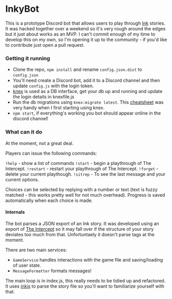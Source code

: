 # InkyBot

This is a prototype Discord bot that allows users to play through [Ink](https://www.inklestudios.com/ink/) stories. It was hacked together over a weekend so it's very rough around the edges but it just about works as an MVP. I can't commit enough of my time to develop this on my own, so I'm opening it up to the community - if you'd like to contribute just open a pull request.

### Getting it running

- Clone the repo, `npm install` and rename `config.json.dist` to `config.json`
- You'll need create a Discord bot, add it to a Discord channel and then update `config.js` with the login token.
- [knex](http://knexjs.org/) is used as a DB interface, get your db up and running and update the login details in knexfile.js
- Run the db migrations using `knex:migrate latest`. This [cheatsheet](https://devhints.io/knex) was very handy when I first starting using knex. 
- `npm start`, if everything's working you bot should appear online in the discord channel!

### What can it do

At the moment, not a great deal. 

Players can issue the following commands:

`!help` - show a list of commands
`!start` - begin a playthrough of The Intercept.
`!restart` - restart your playthrough of The Intercept.
`!forget` - delete your current playthough.
`!sitrep` - To see the last message and your current options. 

Choices can be selected by replying with a number or text (text is fuzzy matched - this works pretty well for not much overhead). Progress is saved automatically when each choice is made.

#### Internals

The bot parses a JSON export of an Ink story. It was developed using an export of [The Intercept](https://www.inklestudios.com/ink/theintercept/) so it may fall over if the structure of your story deviates too much from that. Unfortuntaely it doesn't parse tags at the moment.

There are two main services:

- `GameService` handles interactions with the game file and saving/loading of user state.
- `MessageFormatter` formats messages!

The main loop is in index.js, this really needs to be tidied up and refactored. It uses [inkjs](https://github.com/y-lohse/inkjs) to parse the story file so you'll want to familiarize yourself with that.
